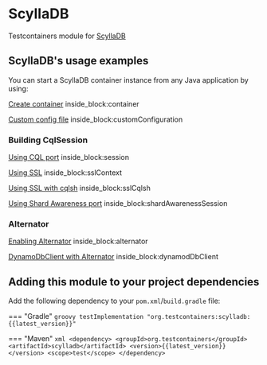 # ScyllaDB

Testcontainers module for [ScyllaDB](https://hub.docker.com/r/scylladb/scylla)

## ScyllaDB's usage examples

You can start a ScyllaDB container instance from any Java application by using:

<!--codeinclude-->
[Create container](../../../modules/scylladb/src/test/java/org/testcontainers/scylladb/ScyllaDBContainerTest.java) inside_block:container
<!--/codeinclude-->

<!--codeinclude-->
[Custom config file](../../../modules/scylladb/src/test/java/org/testcontainers/scylladb/ScyllaDBContainerTest.java) inside_block:customConfiguration
<!--/codeinclude-->

### Building CqlSession

<!--codeinclude-->
[Using CQL port](../../../modules/scylladb/src/test/java/org/testcontainers/scylladb/ScyllaDBContainerTest.java) inside_block:session
<!--/codeinclude-->

<!--codeinclude-->
[Using SSL](../../../modules/scylladb/src/test/java/org/testcontainers/scylladb/ScyllaDBContainerTest.java) inside_block:sslContext
<!--/codeinclude-->

<!--codeinclude-->
[Using SSL with cqlsh](../../../modules/scylladb/src/test/java/org/testcontainers/scylladb/ScyllaDBContainerTest.java) inside_block:sslCqlsh
<!--/codeinclude-->

<!--codeinclude-->
[Using Shard Awareness port](../../../modules/scylladb/src/test/java/org/testcontainers/scylladb/ScyllaDBContainerTest.java) inside_block:shardAwarenessSession
<!--/codeinclude-->

### Alternator

<!--codeinclude-->
[Enabling Alternator](../../../modules/scylladb/src/test/java/org/testcontainers/scylladb/ScyllaDBContainerTest.java) inside_block:alternator
<!--/codeinclude-->

<!--codeinclude-->
[DynamoDbClient with Alternator](../../../modules/scylladb/src/test/java/org/testcontainers/scylladb/ScyllaDBContainerTest.java) inside_block:dynamodDbClient
<!--/codeinclude-->

## Adding this module to your project dependencies

Add the following dependency to your `pom.xml`/`build.gradle` file:

=== "Gradle"
    ```groovy
    testImplementation "org.testcontainers:scylladb:{{latest_version}}"
    ```

=== "Maven"
    ```xml
    <dependency>
        <groupId>org.testcontainers</groupId>
        <artifactId>scylladb</artifactId>
        <version>{{latest_version}}</version>
        <scope>test</scope>
    </dependency>
    ```
